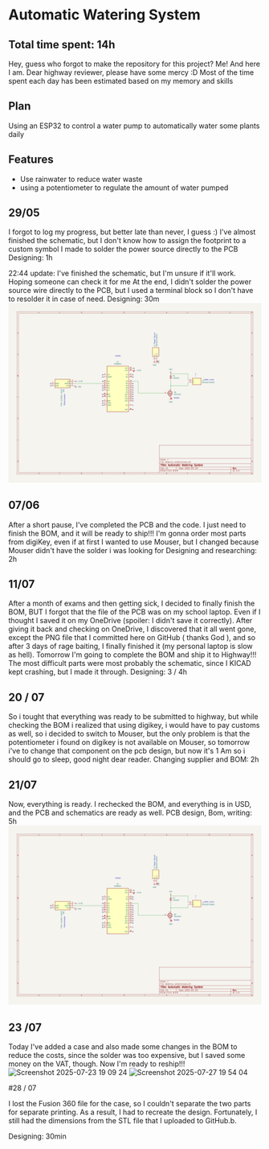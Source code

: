 # Automatic Watering System

## Total time spent: 14h
Hey, guess who forgot to make the repository for this project? Me! And here I am. 
Dear highway reviewer, please have some mercy :D
Most of the time spent each day has been estimated based on my memory and skills
## Plan
Using an ESP32 to control a water pump to automatically water some plants daily

## Features
- Use rainwater to reduce water waste
- using a potentiometer to regulate the amount of water pumped

## 29/05
I forgot to log my progress, but better late than never, I guess :)
I've almost finished the schematic, but I don't know how to assign the footprint to a custom symbol I made to solder the power source directly to the PCB
Designing: 1h

22:44 update:
I've finished the schematic, but I'm unsure if it'll work. Hoping someone can check it for me
At the end, I didn't solder the power source wire directly to the PCB, but I used a terminal block so I don't have to resolder it in case of need.
Designing: 30m
<img src="https://github.com/RayaneGuebre/Automatic-Watering-System/blob/main/schematic.png?raw=true" alt="schematic.png"/>


## 07/06
After a short pause, I've completed the PCB and the code. I just need to finish the BOM, and it will be ready to ship!!!
I'm gonna order most parts from digiKey, even if at first I wanted to use Mouser, but I changed because Mouser didn't have the solder i was looking for
Designing and researching: 2h
  

## 11/07
After a month of exams and then getting sick, I decided to finally finish the BOM, BUT I forgot that the file of the PCB was on my school laptop. Even if  I thought I saved it on my OneDrive (spoiler: I didn't save it correctly). After giving it back and checking on OneDrive, I discovered that it all went gone, except the PNG file that I committed here on GitHub ( thanks God ), and so after 3 days of rage baiting, I finally finished it (my personal laptop is slow as hell). Tomorrow I'm going to complete the BOM and ship it to Highway!!!
The most difficult parts were most probably the schematic, since I KICAD kept crashing, but I made it through.
Designing: 3 / 4h

## 20 / 07
So i tought that everything was ready to be submitted to highway, but while checking the BOM i realized that using digikey, i would have to pay customs as well, so i decided to switch to Mouser, but the only problem is that the potentiometer i found on digikey is not available on Mouser, so tomorrow i've to change that component on the pcb design, but now it's 1 Am so i should go to sleep, good night dear reader. 
Changing supplier and BOM: 2h


## 21/07


Now, everything is ready. I rechecked the BOM, and everything is in USD, and the PCB and schematics are ready as well.
PCB design, Bom, writing: 5h
<img src="https://github.com/RayaneGuebre/Automatic-Watering-System/blob/main/schematic.png?raw=true" alt="schematic.png"/>
## 23 /07

Today I've added a case and also made some changes in the BOM to reduce the costs, since the solder was too expensive, but I saved some money on the VAT, though. Now I'm ready to reship!!!
<img width="693" height="361" alt="Screenshot 2025-07-23 19 09 24" src="https://github.com/user-attachments/assets/c1837278-2781-4f4d-963a-eaeb3ce0cdfa" />
<img width="596" height="310" alt="Screenshot 2025-07-27 19 54 04" src="https://github.com/user-attachments/assets/46a67ec9-5d3e-4ac3-9c07-a23e248eeecd" />

#28 / 07

I lost the Fusion 360 file for the case, so I couldn't separate the two parts for separate printing. As a result, I had to recreate the design. Fortunately, I still had the dimensions from the STL file that I uploaded to GitHub.b.

Designing: 30min
